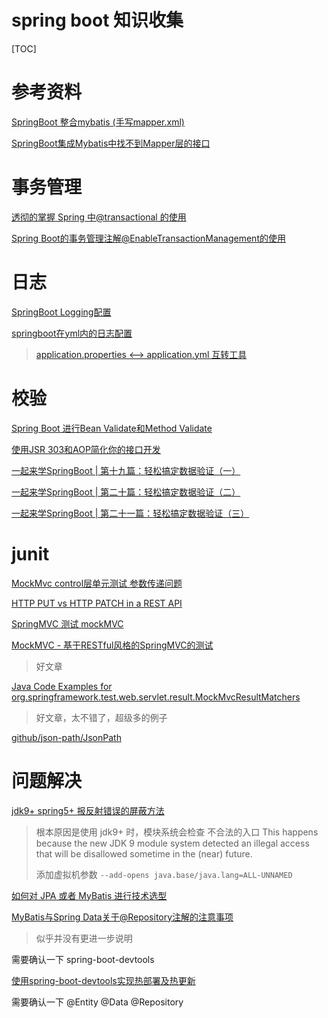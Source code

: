 # spring boot 知识收集

[TOC]

# 参考资料

[SpringBoot 整合mybatis (手写mapper.xml)](https://www.jianshu.com/p/d513339980c7)

[SpringBoot集成Mybatis中找不到Mapper层的接口](https://bbs.csdn.net/topics/392420803?page=1)


# 事务管理

[透彻的掌握 Spring 中@transactional 的使用](https://www.ibm.com/developerworks/cn/java/j-master-spring-transactional-use/)

[Spring Boot的事务管理注解@EnableTransactionManagement的使用](https://blog.csdn.net/u010963948/article/details/79208328)

# 日志

[SpringBoot Logging配置](https://www.liangzl.com/get-article-detail-6974.html)

[springboot在yml内的日志配置](https://www.oschina.net/question/3536851_2281935)

> [application.properties <--> application.yml 互转工具](http://www.toyaml.com/  )

# 校验

[Spring Boot 进行Bean Validate和Method Validate](https://blog.csdn.net/adsadadaddadasda/article/details/80831832)

[使用JSR 303和AOP简化你的接口开发](https://blog.csdn.net/chaijunkun/article/details/44854071)

[一起来学SpringBoot | 第十九篇：轻松搞定数据验证（一）](http://www.spring4all.com/article/1224)

[一起来学SpringBoot | 第二十篇：轻松搞定数据验证（二）](http://www.spring4all.com/article/1225)

[一起来学SpringBoot | 第二十一篇：轻松搞定数据验证（三）](http://www.spring4all.com/article/1228)

# junit

[MockMvc control层单元测试 参数传递问题](https://blog.csdn.net/wang_muhuo/article/details/84655577)

[HTTP PUT vs HTTP PATCH in a REST API](https://www.baeldung.com/http-put-patch-difference-spring)

[SpringMVC 测试 mockMVC](https://www.cnblogs.com/lyy-2016/p/6122144.html)

[MockMVC - 基于RESTful风格的SpringMVC的测试](https://www.jianshu.com/p/91045b0415f0)

> 好文章

[Java Code Examples for org.springframework.test.web.servlet.result.MockMvcResultMatchers](https://www.programcreek.com/java-api-examples/index.php?api=org.springframework.test.web.servlet.result.MockMvcResultMatchers)

> 好文章，太不错了，超级多的例子

[github/json-path/JsonPath](https://github.com/json-path/JsonPath)

# 问题解决

[jdk9+ spring5+ 报反射错误的屏蔽方法](https://my.oschina.net/u/698683/blog/1922830)
> 根本原因是使用 jdk9+ 时，模块系统会检查 不合法的入口
> This happens because the new JDK 9 module system detected an illegal access that will be disallowed sometime in the (near) future. 
>
> 添加虚拟机参数 `--add-opens java.base/java.lang=ALL-UNNAMED`

[如何对 JPA 或者 MyBatis 进行技术选型](https://blog.csdn.net/yangsnow_rain_wind/article/details/79650616)

[MyBatis与Spring Data关于@Repository注解的注意事项](https://blog.csdn.net/mr_ystreet/article/details/82790741)

> 似乎并没有更进一步说明

需要确认一下 spring-boot-devtools 

[使用spring-boot-devtools实现热部署及热更新](https://jingyan.baidu.com/article/90808022025b13fd90c80f5c.html)

需要确认一下 @Entity @Data @Repository